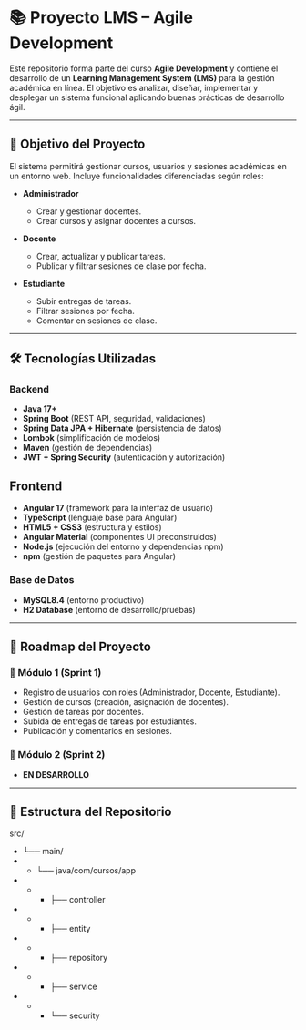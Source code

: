# 📚 Proyecto LMS – Agile Development

Este repositorio forma parte del curso **Agile Development** y contiene el desarrollo de un **Learning Management System (LMS)** para la gestión académica en línea. El objetivo es analizar, diseñar, implementar y desplegar un sistema funcional aplicando buenas prácticas de desarrollo ágil.

---

## 🎯 Objetivo del Proyecto
El sistema permitirá gestionar cursos, usuarios y sesiones académicas en un entorno web. Incluye funcionalidades diferenciadas según roles:

- **Administrador**
    - Crear y gestionar docentes.
    - Crear cursos y asignar docentes a cursos.

- **Docente**
    - Crear, actualizar y publicar tareas.
    - Publicar y filtrar sesiones de clase por fecha.

- **Estudiante**
    - Subir entregas de tareas.
    - Filtrar sesiones por fecha.
    - Comentar en sesiones de clase.

---

## 🛠️ Tecnologías Utilizadas

### **Backend**
- **Java 17+**
- **Spring Boot** (REST API, seguridad, validaciones)
- **Spring Data JPA + Hibernate** (persistencia de datos)
- **Lombok** (simplificación de modelos)
- **Maven** (gestión de dependencias)
- **JWT + Spring Security** (autenticación y autorización)

## **Frontend**
- **Angular 17** (framework para la interfaz de usuario)
- **TypeScript** (lenguaje base para Angular)
- **HTML5 + CSS3** (estructura y estilos)
- **Angular Material** (componentes UI preconstruidos)
- **Node.js** (ejecución del entorno y dependencias npm)
- **npm** (gestión de paquetes para Angular)

### **Base de Datos**
- **MySQL8.4** (entorno productivo)
- **H2 Database** (entorno de desarrollo/pruebas)

---

## 🚀 Roadmap del Proyecto

### 📌 Módulo 1 (Sprint 1)
- Registro de usuarios con roles (Administrador, Docente, Estudiante).
- Gestión de cursos (creación, asignación de docentes).
- Gestión de tareas por docentes.
- Subida de entregas de tareas por estudiantes.
- Publicación y comentarios en sesiones.

### 📌 Módulo 2 (Sprint 2)
- **EN DESARROLLO**

---

## 📂 Estructura del Repositorio
src/
- └── main/ 
- - └── java/com/cursos/app
- - - ├── controller
- - - ├── entity
- - - ├── repository
- - - ├── service
- - - └── security

